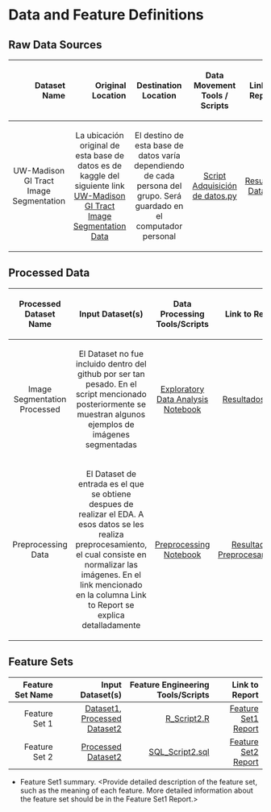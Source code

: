 # Data and Feature Definitions

## Raw Data Sources

| Dataset Name | Original Location   | <p align="center"> Destination Location </p> | <p align="center"> Data Movement Tools / Scripts </p> | <p align="center"> Link to Report </p> |
| ---:| ---: | ---: | ---: | -----: |
| <p align="center"> UW-Madison GI Tract Image Segmentation </p> | <p align="center"> La ubicación original de esta base de datos es de kaggle del siguiente link <a href = "https://www.kaggle.com/competitions/uw-madison-gi-tract-image-segmentation/data"> UW-Madison GI Tract Image Segmentation Data </a> </p> | <p align="center"> El destino de esta base de datos varía dependiendo de cada persona del grupo. Será guardado en el computador personal  </p>| <p align="center"> [Script Adquisición de datos.py](/scripts/data_acquisition/main.ipynb) </p>| <p align="center"> [Resumen Dataset](/docs/data/data_dictionary.md) </p>|


  
## Processed Data
| <p align="center"> Processed Dataset Name </p> | <p align="center"> Input Dataset(s) </p> | <p align="center"> Data Processing Tools/Scripts </p> | <p align="center"> Link to Report </p> |
| ---:| ---: | ---: | ---: | 
| <p align="center"> Image Segmentation Processed </p> | <p align="center"> El Dataset no fue incluido dentro del github por ser tan pesado. En el script mencionado posteriormente se muestran algunos ejemplos de imágenes segmentadas </p> | <p align="center"> [Exploratory Data Analysis Notebook](/scripts/eda/eda.ipynb) </p> | <p align="center"> [Resultados EDA](/docs/data/data_summary.md) </p> |
| <p align="center"> Preprocessing Data </p> | <p align="center"> El Dataset de entrada es el que se obtiene despues de realizar el EDA. A esos datos se les realiza preprocesamiento, el cual consiste en normalizar las imágenes. En el link mencionado en la columna Link to Report se explica detalladamente </p> | <p align="center"> [Preprocessing Notebook](/scripts/preprocessing/preprocessing.ipynb) </p> | <p align="center"> [Resultados Preprocesamiento](/docs/data/data_summary.md) </p> |

## Feature Sets

| Feature Set Name | Input Dataset(s)   | Feature Engineering Tools/Scripts | Link to Report |
| ---:| ---: | ---: | ---: | 
| Feature Set 1 | [Dataset1](link/to/dataset1/report), [Processed Dataset2](link/to/dataset2/report) | [R_Script2.R](link/to/R/script/file/in/Code) | [Feature Set1 Report](link/to/report1)|
| Feature Set 2 | [Processed Dataset2](link/to/dataset2/report) |[SQL_Script2.sql](link/to/sql/script/file/in/Code) | [Feature Set2 Report](link/to/report2)|

* Feature Set1 summary. <Provide detailed description of the feature set, such as the meaning of each feature. More detailed information about the feature set should be in the Feature Set1 Report.>



